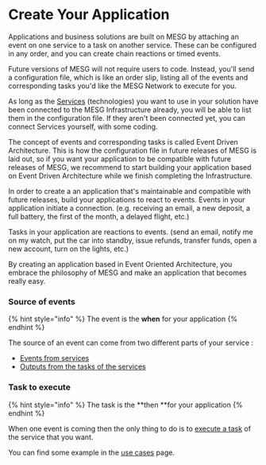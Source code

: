 # Create Your Application

Applications and business solutions are built on MESG by attaching an event on one service to a task on another service. These can be configured in any order, and you can create chain reactions or timed events.

Future versions of MESG will not require users to code. Instead, you'll send a configuration file, which is like an order slip, listing all of the events and corresponding tasks you'd like the MESG Network to execute for you.   
  
As long as the [Services](../service/what-is-a-service.md) \(technologies\) you want to use in your solution have been connected to the MESG Infrastructure already, you will be able to list them in the configuration file. If they aren't been connected yet, you can connect Services yourself, with some coding.

The concept of events and corresponding tasks is called Event Driven Architecture. This is how the configuration file in future releases of MESG is laid out, so if you want your application to be compatible with future releases of MESG, we recommend to start building your application based on Event Driven Architecture while we finish completing the Infrastructure. 

In order to create a an application that's maintainable and compatible with future releases, build your applications to react to events. Events in your application initiate a connection. \(e.g. receiving an email, a new deposit, a full battery, the first of the month, a delayed flight, etc.\)

Tasks in your application are reactions to events. \(send an email, notify me on my watch, put the car into standby, issue refunds, transfer funds, open a new account, turn on the lights, etc.\)

By creating an application based in Event Oriented Architecture, you embrace the philosophy of MESG and make an application that becomes really easy.

### Source of events

{% hint style="info" %}
The event is the **when** for your application
{% endhint %}

The source of an event can come from two different parts of your service :

* [Events from services](listen.md)
* [Outputs from the tasks of the services](execute-task.md)

### Task to execute

{% hint style="info" %}
The task is the **then **for your application
{% endhint %}

When one event is coming then the only thing to do is to [execute a task](execute-task.md) of the service that you want.

You can find some example in the [use cases](use-cases.md) page.

